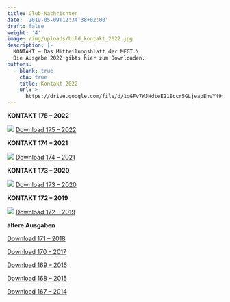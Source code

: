 ```yaml
---
title: Club-Nachrichten
date: '2019-05-09T12:34:38+02:00'
draft: false
weight: '4'
image: /img/uploads/bild_kontakt_2022.jpg
description: |-
  KONTAKT – Das Mitteilungsblatt der MFGT.\
  Die Ausgabe 2022 gibts hier zum Downloaden.
buttons:
  - blank: true
    cta: true
    title: Kontakt 2022
    url: >-
      https://drive.google.com/file/d/1qGFv7WJHdteE21Eccr5GLjeapEhvY49f/view?usp=sharing
---
```

**KONTAKT 175 – 2022**

![](/img/uploads/bild_kontakt_2022.jpg)
[Download 175 – 2022](https://drive.google.com/file/d/1qGFv7WJHdteE21Eccr5GLjeapEhvY49f/view?usp=sharing)

**KONTAKT 174 – 2021**

![](/img/uploads/bild_kontakt_2021.jpg)
[Download 174 – 2021](https://drive.google.com/file/d/1uIgxggjtdrgSnbXxJwRuMLaxWy255I1q/view?usp=sharing)

**KONTAKT 173 – 2020**

![](/img/uploads/bild_kontakt_2020.jpg)
[Download 173 – 2020](https://drive.google.com/file/d/1oKwUh7uUmhBRYASxc06x7KOEwNLdE28J/view?usp=sharing)

**KONTAKT 172 – 2019**

![](/img/uploads/bild_kontakt_2019.jpg)
[Download 172 – 2019](https://drive.google.com/a/mfgt.ch/file/d/1fFxHhohEl0UZIoJxo6pzYQk11M4gHPmi/view?usp=sharing)

**ältere Ausgaben**

[Download 171 – 2018](https://drive.google.com/a/mfgt.ch/file/d/1MowdujVOWUDSffqqXNsobCI31XhxrqOz/view?usp=sharing)

[Download 170 – 2017](https://drive.google.com/a/mfgt.ch/file/d/1ysmsMVpPK8_L2kfXvxtPNcOod8AbwA6J/view?usp=sharing)

[Download 169 – 2016](https://drive.google.com/file/d/1jeyKcIwEaoY6AAAprE6SWzCLk3GtwTAM/view?usp=sharing)

[Download 168 – 2015](https://drive.google.com/file/d/1w1LOk7_JQ60WHizd-hiT4Q_kNFS5J3iP/view?usp=sharing)

[Download 167 – 2014](https://drive.google.com/file/d/1flaPfNi1VmQydBRuez5YgRgm1JBBhoSv/view?usp=sharing)
